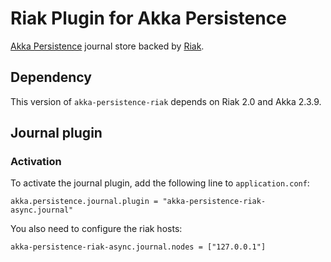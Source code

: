 Riak Plugin for Akka Persistence
================================

[Akka Persistence](http://doc.akka.io/docs/akka/2.3.6/scala/persistence.html) journal store backed by [Riak](http://basho.com/riak/).

Dependency
----------

This version of `akka-persistence-riak` depends on Riak 2.0 and Akka 2.3.9.


Journal plugin
--------------

### Activation 

To activate the journal plugin, add the following line to `application.conf`:

    akka.persistence.journal.plugin = "akka-persistence-riak-async.journal"

You also need to configure the riak hosts:

    akka-persistence-riak-async.journal.nodes = ["127.0.0.1"]
